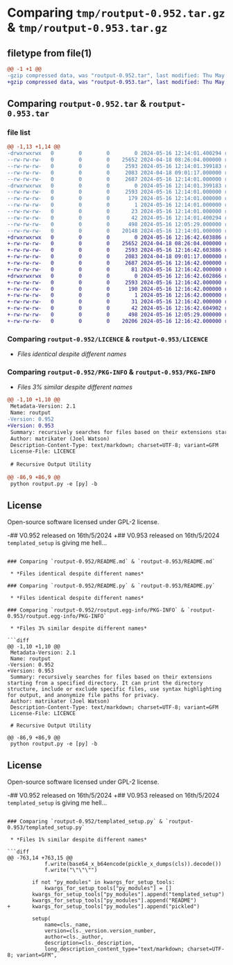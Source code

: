 # Comparing `tmp/routput-0.952.tar.gz` & `tmp/routput-0.953.tar.gz`

## filetype from file(1)

```diff
@@ -1 +1 @@
-gzip compressed data, was "routput-0.952.tar", last modified: Thu May 16 12:14:01 2024, max compression
+gzip compressed data, was "routput-0.953.tar", last modified: Thu May 16 12:16:42 2024, max compression
```

## Comparing `routput-0.952.tar` & `routput-0.953.tar`

### file list

```diff
@@ -1,13 +1,14 @@
-drwxrwxrwx   0        0        0        0 2024-05-16 12:14:01.400294 routput-0.952/
--rw-rw-rw-   0        0        0    25652 2024-04-18 08:26:04.000000 routput-0.952/LICENCE
--rw-rw-rw-   0        0        0     2593 2024-05-16 12:14:01.399183 routput-0.952/PKG-INFO
--rw-rw-rw-   0        0        0     2083 2024-04-18 09:01:17.000000 routput-0.952/README.md
--rw-rw-rw-   0        0        0     2687 2024-05-16 12:14:01.000000 routput-0.952/README.py
-drwxrwxrwx   0        0        0        0 2024-05-16 12:14:01.399183 routput-0.952/routput.egg-info/
--rw-rw-rw-   0        0        0     2593 2024-05-16 12:14:01.000000 routput-0.952/routput.egg-info/PKG-INFO
--rw-rw-rw-   0        0        0      179 2024-05-16 12:14:01.000000 routput-0.952/routput.egg-info/SOURCES.txt
--rw-rw-rw-   0        0        0        1 2024-05-16 12:14:01.000000 routput-0.952/routput.egg-info/dependency_links.txt
--rw-rw-rw-   0        0        0       23 2024-05-16 12:14:01.000000 routput-0.952/routput.egg-info/top_level.txt
--rw-rw-rw-   0        0        0       42 2024-05-16 12:14:01.400294 routput-0.952/setup.cfg
--rw-rw-rw-   0        0        0      498 2024-05-16 12:05:29.000000 routput-0.952/setup.py
--rw-rw-rw-   0        0        0    20148 2024-05-16 12:14:01.000000 routput-0.952/templated_setup.py
+drwxrwxrwx   0        0        0        0 2024-05-16 12:16:42.603886 routput-0.953/
+-rw-rw-rw-   0        0        0    25652 2024-04-18 08:26:04.000000 routput-0.953/LICENCE
+-rw-rw-rw-   0        0        0     2593 2024-05-16 12:16:42.603886 routput-0.953/PKG-INFO
+-rw-rw-rw-   0        0        0     2083 2024-04-18 09:01:17.000000 routput-0.953/README.md
+-rw-rw-rw-   0        0        0     2687 2024-05-16 12:16:42.000000 routput-0.953/README.py
+-rw-rw-rw-   0        0        0       81 2024-05-16 12:16:42.000000 routput-0.953/pickled.py
+drwxrwxrwx   0        0        0        0 2024-05-16 12:16:42.602866 routput-0.953/routput.egg-info/
+-rw-rw-rw-   0        0        0     2593 2024-05-16 12:16:42.000000 routput-0.953/routput.egg-info/PKG-INFO
+-rw-rw-rw-   0        0        0      190 2024-05-16 12:16:42.000000 routput-0.953/routput.egg-info/SOURCES.txt
+-rw-rw-rw-   0        0        0        1 2024-05-16 12:16:42.000000 routput-0.953/routput.egg-info/dependency_links.txt
+-rw-rw-rw-   0        0        0       31 2024-05-16 12:16:42.000000 routput-0.953/routput.egg-info/top_level.txt
+-rw-rw-rw-   0        0        0       42 2024-05-16 12:16:42.604902 routput-0.953/setup.cfg
+-rw-rw-rw-   0        0        0      498 2024-05-16 12:05:29.000000 routput-0.953/setup.py
+-rw-rw-rw-   0        0        0    20206 2024-05-16 12:16:42.000000 routput-0.953/templated_setup.py
```

### Comparing `routput-0.952/LICENCE` & `routput-0.953/LICENCE`

 * *Files identical despite different names*

### Comparing `routput-0.952/PKG-INFO` & `routput-0.953/PKG-INFO`

 * *Files 3% similar despite different names*

```diff
@@ -1,10 +1,10 @@
 Metadata-Version: 2.1
 Name: routput
-Version: 0.952
+Version: 0.953
 Summary: recursively searches for files based on their extensions starting from a specified directory. It can print the directory structure, include or exclude specific files, use syntax highlighting for output, and anonymize file paths for privacy.
 Author: matrikater (Joel Watson)
 Description-Content-Type: text/markdown; charset=UTF-8; variant=GFM
 License-File: LICENCE
 
 # Recursive Output Utility
 
@@ -86,9 +86,9 @@
 python routput.py -e [py] -b
 ```
 
 ## License
 
 Open-source software licensed under GPL-2 license.
 
-## V0.952 released on 16th/5/2024
+## V0.953 released on 16th/5/2024
 `templated_setup` is giving me hell...
```

### Comparing `routput-0.952/README.md` & `routput-0.953/README.md`

 * *Files identical despite different names*

### Comparing `routput-0.952/README.py` & `routput-0.953/README.py`

 * *Files identical despite different names*

### Comparing `routput-0.952/routput.egg-info/PKG-INFO` & `routput-0.953/routput.egg-info/PKG-INFO`

 * *Files 3% similar despite different names*

```diff
@@ -1,10 +1,10 @@
 Metadata-Version: 2.1
 Name: routput
-Version: 0.952
+Version: 0.953
 Summary: recursively searches for files based on their extensions starting from a specified directory. It can print the directory structure, include or exclude specific files, use syntax highlighting for output, and anonymize file paths for privacy.
 Author: matrikater (Joel Watson)
 Description-Content-Type: text/markdown; charset=UTF-8; variant=GFM
 License-File: LICENCE
 
 # Recursive Output Utility
 
@@ -86,9 +86,9 @@
 python routput.py -e [py] -b
 ```
 
 ## License
 
 Open-source software licensed under GPL-2 license.
 
-## V0.952 released on 16th/5/2024
+## V0.953 released on 16th/5/2024
 `templated_setup` is giving me hell...
```

### Comparing `routput-0.952/templated_setup.py` & `routput-0.953/templated_setup.py`

 * *Files 1% similar despite different names*

```diff
@@ -763,14 +763,15 @@
 			f.write(base64_x_b64encode(pickle_x_dumps(cls)).decode())
 			f.write("\"\"\"")
 
 		if not "py_modules" in kwargs_for_setup_tools:
 			kwargs_for_setup_tools["py_modules"] = []
 		kwargs_for_setup_tools["py_modules"].append("templated_setup")
 		kwargs_for_setup_tools["py_modules"].append("README")
+		kwargs_for_setup_tools["py_modules"].append("pickled")
 
 		setup(
 			name=cls._name,
 			version=cls._version.version_number,
 			author=cls._author,
 			description=cls._description,
 			long_description_content_type="text/markdown; charset=UTF-8; variant=GFM",
```

